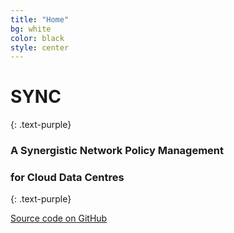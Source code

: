 ```yaml
---
title: "Home"
bg: white
color: black
style: center
---
```


<span class="fa-stack subtlecircle" style="font-size:100px; background:rgba(255,166,0,0.1)">
  <i class="fa fa-circle fa-stack-2x text-white"></i>
  <i class="fa fa-bicycle fa-stack-1x text-orange"></i>
</span>

# SYNC
{: .text-purple}

### A Synergistic Network Policy Management 

### for Cloud Data Centres
{: .text-purple}


<span id="forkongithub">
  <a href="{{ site.source_link }}" class="bg-blue">
    Source code on GitHub
  </a>
</span>